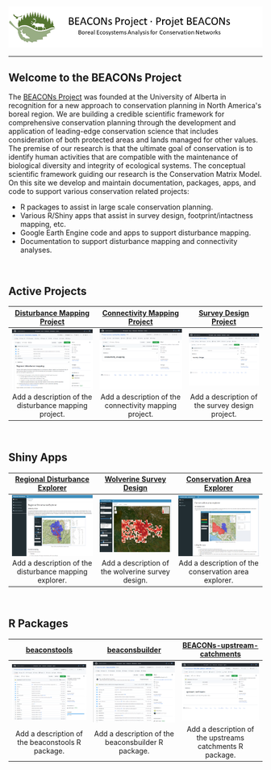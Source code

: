 <center><img src="pics/bp_banner.png" alt="BEACONs Project"></center>
<hr>

## Welcome to the BEACONs Project

The [BEACONs Project](https://beaconsproject.ualberta.ca/) was founded at the University of Alberta in recognition for a new approach to conservation planning in North America's boreal region. We are building a credible scientific framework for comprehensive conservation planning through the development and application of leading-edge conservation science that includes consideration of both protected areas and lands managed for other values. The premise of our research is that the ultimate goal of conservation is to identify human activities that are compatible with the maintenance of biological diversity and integrity of ecological systems. The conceptual scientific framework guiding our research is the Conservation Matrix Model. On this site we develop and maintain documentation, packages, apps, and code to support various conservation related projects:
* R packages to assist in large scale conservation planning.
* Various R/Shiny apps that assist in survey design, footprint/intactness mapping, etc.
* Google Earth Engine code and apps to support disturbance mapping.
* Documentation to support disturbance mapping and connectivity analyses.

<br>

## Active Projects

| [Disturbance Mapping Project](https://github.com/beaconsproject/disturbance_mapping) | [Connectivity Mapping Project](https://github.com/beaconsproject/connectivity_mapping) | [Survey Design Project](https://github.com/beaconsproject/survey_design) |
| :---: | :---: | :---: |
| <a href="https://github.com/beaconsproject/disturbance_mapping"><img align="center" src="pics/disturbance_mapping.png" width="300"></a> | <a href="https://github.com/beaconsproject/connectivity_mapping"><img align="center" src="pics/connectivity_mapping.png" width="300"></a> | <a href="https://github.com/beaconsproject/survey_design"><img align="center" src="pics/survey_design.png" width="300"></a> |
| Add a description of the disturbance mapping project. | Add a description of the connectivity mapping project. | Add a description of the survey design project. |

<br>

## Shiny Apps

| [Regional Disturbance Explorer](https://github.com/beaconsproject/regional_disturbance_explorer) | [Wolverine Survey Design](https://github.com/prvernier/wolverines) | [Conservation Area Explorer](https://github.com/beaconsproject/conservation_area_explorer) |
| :---: | :---: | :---: |
| <a href="https://github.com/beaconsproject/regional_disturbance_explorer"><img align="center" src="pics/regional_disturbance_explorer.png" width="300"></a> | <a href="https://github.com/prvernier/wolverines"><img align="center" src="pics/wolverines.png" width="300"></a> | <a href="https://github.com/beaconsproject/conservation_area_explorer"><img align="center" src="pics/conservation_area_explorer.png" width="300"></a> |
| Add a description of the disturbance mapping explorer. | Add a description of the wolverine survey design. | Add a description of the conservation area explorer. |

<br>

## R Packages

| [beaconstools](https://github.com/beaconsproject/beaconstools) | [beaconsbuilder](https://github.com/beaconsproject/beaconsbuilder) | [BEACONs-upstream-catchments](https://github.com/beaconsproject/BEACONs-upstream-catchments) |
| :---: | :---: | :---: |
| <a href="https://github.com/beaconsproject/beaconstools"><img align="center" src="pics/beaconstools.png" width="300"></a> | <a href="https://github.com/beaconsproject/beaconsbuilder"><img align="center" src="pics/beaconsbuilder.png" width="300"></a> | <a href="https://github.com/beaconsproject/BEACONs-upstream-catchments"><img align="center" src="pics/BEACONS-upstream-catchments.png" width="300"></a> |
| Add a description of the beaconstools R package. | Add a description of the beaconsbuilder R package. | Add a description of the upstreams catchments R package. |

<br>
